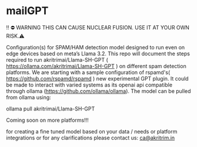 # mailGPT
‼️ ⛔️ WARNING THIS CAN CAUSE NUCLEAR FUSION. USE IT AT YOUR OWN RISK.⚠️

Configuration(s) for SPAM/HAM detection model designed to run even on edge devices based on meta’s Llama 3.2.
This repo will document the steps required to run akritrimai/Llama-SH-GPT ( https://ollama.com/akritrimai/Llama-SH-GPT ) on 
different spam detection platforms. We are starting with a sample  configuration of rspamd's( https://github.com/rspamd/rspamd ) new experimental GPT plugin. It could be made to interact with varied systems as its openai api compatible through ollama
(https://github.com/ollama/ollama).
The model can be pulled from ollama using:

ollama pull akritrimai/Llama-SH-GPT

Coming soon on more platforms!!!

for creating a fine tuned model based on your data / needs or platform integrations or for any clarifications 
please contact us: ca@akritrim.in




